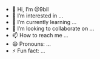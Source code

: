 - 👋 Hi, I’m @9bil
- 👀 I’m interested in ...
- 🌱 I’m currently learning ...
- 💞️ I’m looking to collaborate on ...
- 📫 How to reach me ...
- 😄 Pronouns: ...
- ⚡ Fun fact: ...

<!---
9bil/9bil is a ✨ special ✨ repository because its `README.md` (this file) appears on your GitHub profile.
You can click the Preview link to take a look at your changes.
--->
